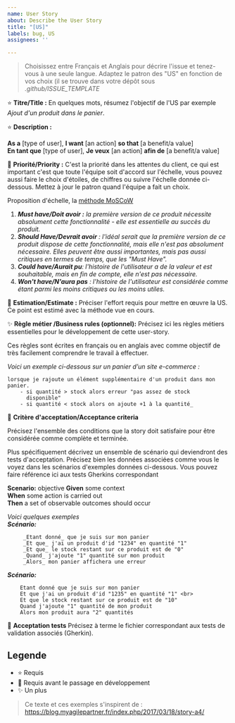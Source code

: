 ```yaml
---
name: User Story
about: Describe the User Story
title: "[US]"
labels: bug, US
assignees: ''

---
```


>Choisissez entre Français et Anglais pour décrire l'issue et tenez-vous à une seule langue. 
>Adaptez le patron des "US" en fonction de vos choix (il se trouve dans votre dépôt sous _.github/ISSUE_TEMPLATE_

:star: **Titre/Title :** En quelques mots, résumez l'objectif de l'US par exemple _Ajout d'un produit dans le panier_.

:star: **Description :**

**As a** [type of user], **I want** [an action] **so that** [a benefit/a value]<br>
**En tant que** [type of user], **Je veux** [an action] **afin de** [a benefit/a value]


:star2: **Priorité/Priority :** C'est la priorité dans les attentes du client, ce qui est important c'est que toute l'équipe soit d'accord sur l'échelle, vous pouvez aussi faire le choix d'étoiles, de chiffres ou suivre l'échelle donnée ci-dessous. Mettez à jour le patron quand l'équipe a fait un choix.

Proposition d'échelle, la [méthode MoSCoW](https://paper-leaf.com/insights/prioritize-user-stories/)
  1. _**Must have/Doit avoir :** la première version de ce produit nécessite absolument cette fonctionnalité - elle est essentielle au succès du produit._
  2. _**Should Have/Devrait avoir** : l'idéal serait que la première version de ce produit dispose de cette fonctionnalité, mais elle n'est pas absolument nécessaire. Elles peuvent être aussi importantes, mais pas aussi critiques en termes de temps, que les "Must Have"._
  3. _**Could have/Aurait pu**: l'histoire de l'utilisateur a de la valeur et est souhaitable, mais en fin de compte, elle n'est pas nécessaire._
  4. _**Won't have/N'aura pas** : l'histoire de l'utilisateur est considérée comme étant parmi les moins critiques ou les moins utiles._
  
  
:star2: **Estimation/Estimate :** Préciser l'effort requis pour mettre en œuvre la US.
Ce point est estimé avec la méthode vue en cours.


:sparkles: **Règle métier /Business rules (optionnel):**
Précisez ici les règles métiers essentielles pour le développement de cette user-story. 

Ces règles sont écrites en français ou en anglais avec comme objectif de très facilement comprendre le travail à effectuer. 


_Voici un exemple ci-dessous sur un panier d’un site e-commerce :_
```
lorsque je rajoute un élément supplémentaire d'un produit dans mon 
panier.
    - si quantité > stock alors erreur "pas assez de stock 
      disponible"
    - si quantité < stock alors on ajoute +1 à la quantité_
```
  
:star2: **Critère d'acceptation/Acceptance criteria**

Précisez l'ensemble des conditions que la story doit satisfaire pour être considérée comme complète et terminée.

Plus spécifiquement décrivez un ensemble de scénario qui deviendront des tests d'acceptation. 
Précisez bien les données associées comme vous le voyez dans les scénarios d'exemples données ci-dessous. 
Vous pouvez faire référence ici aux tests Gherkins correspondant

**Scenario:** objective
**Given** some context<br>
**When** some action is carried out<br>
**Then** a set of observable outcomes should occur <br>
  
_Voici quelques exemples_<br>
_**Scénario:**_
```
     _Etant donné_ que je suis sur mon panier 
     _Et que_ j'ai un produit d'id "1234" en quantité "1"
     _Et que_ le stock restant sur ce produit est de "0"
     _Quand_ j'ajoute "1" quantité sur mon produit
     _Alors_ mon panier affichera une erreur
```



_**Scénario:**_<br>
```
    Etant donné que je suis sur mon panier 
    Et que j'ai un produit d'id "1235" en quantité "1" <br>
    Et que le stock restant sur ce produit est de "10"
    Quand j'ajoute "1" quantité de mon produit
    Alors mon produit aura "2" quantités
```


:star2: **Acceptation tests**
Précisez à terme le fichier correspondant aux tests de validation associés (Gherkin). 


## Legende 
- :star:  Requis 
- :star2: Requis avant le passage en développement
- :sparkles: Un plus

> Ce texte et ces exemples s'inspirent de  : https://blog.myagilepartner.fr/index.php/2017/03/18/story-a4/

